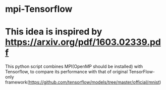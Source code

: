 # mpi-Tensorflow
# This idea is inspired by https://arxiv.org/pdf/1603.02339.pdf

This python script combines MPI(OpenMP should be installed) with Tensorflow, to compare its performance with that of original TensorFlow-only framework(https://github.com/tensorflow/models/tree/master/official/mnist)
